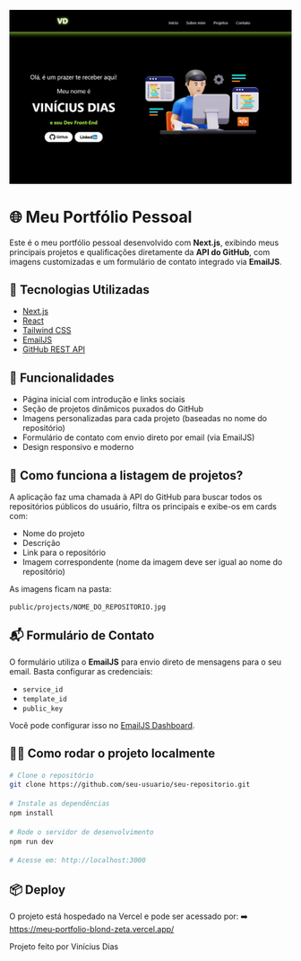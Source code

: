 ![Meu Portfólio](./public/projects/meu-portfolio.jpg)

# 🌐 Meu Portfólio Pessoal

Este é o meu portfólio pessoal desenvolvido com **Next.js**, exibindo meus principais projetos e qualificações diretamente da **API do GitHub**, com imagens customizadas e um formulário de contato integrado via **EmailJS**.

## 🚀 Tecnologias Utilizadas

- [Next.js](https://nextjs.org/)
- [React](https://reactjs.org/)
- [Tailwind CSS](https://tailwindcss.com/)
- [EmailJS](https://www.emailjs.com/)
- [GitHub REST API](https://docs.github.com/en/rest)

## 📸 Funcionalidades

- Página inicial com introdução e links sociais
- Seção de projetos dinâmicos puxados do GitHub
- Imagens personalizadas para cada projeto (baseadas no nome do repositório)
- Formulário de contato com envio direto por email (via EmailJS)
- Design responsivo e moderno

## 🧠 Como funciona a listagem de projetos?

A aplicação faz uma chamada à API do GitHub para buscar todos os repositórios públicos do usuário, filtra os principais e exibe-os em cards com:

- Nome do projeto
- Descrição
- Link para o repositório
- Imagem correspondente (nome da imagem deve ser igual ao nome do repositório)

As imagens ficam na pasta:

`public/projects/NOME_DO_REPOSITORIO.jpg`

## 📬 Formulário de Contato

O formulário utiliza o **EmailJS** para envio direto de mensagens para o seu email. Basta configurar as credenciais:

- `service_id`
- `template_id`
- `public_key`

Você pode configurar isso no [EmailJS Dashboard](https://dashboard.emailjs.com/).

## 🧑‍💻 Como rodar o projeto localmente

```bash
# Clone o repositório
git clone https://github.com/seu-usuario/seu-repositorio.git

# Instale as dependências
npm install

# Rode o servidor de desenvolvimento
npm run dev

# Acesse em: http://localhost:3000

```

## 📦 Deploy

O projeto está hospedado na Vercel e pode ser acessado por:
➡️ https://meu-portfolio-blond-zeta.vercel.app/

Projeto feito por Vinícius Dias

